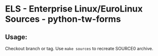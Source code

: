 # ELS - Enterprise Linux/EuroLinux Sources - python-tw-forms
 
## Usage:
  Checkout branch or tag. Use `make sources` to recreate  SOURCE0 archive.
